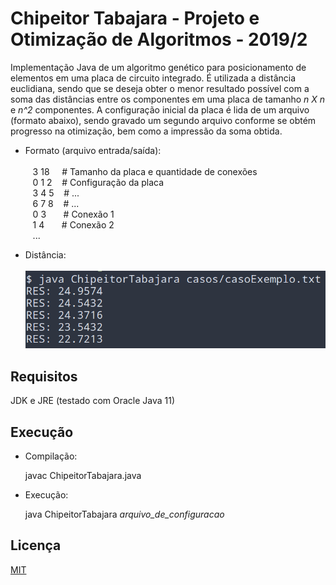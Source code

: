 # Chipeitor Tabajara - Projeto e Otimização de Algoritmos - 2019/2

Implementação Java de um algoritmo genético para posicionamento de elementos em uma placa de circuito integrado. É utilizada a distância euclidiana, sendo que se deseja obter o menor resultado possível com a soma das distâncias entre os componentes em uma placa de tamanho *n X n* e *n^2* componentes. A configuração inicial da placa é lida de um arquivo (formato abaixo), sendo gravado um segundo arquivo conforme se obtém progresso na otimização, bem como a impressão da soma obtida.

- Formato (arquivo entrada/saída):<br/><br/>
    &nbsp;&nbsp;  3 18    &nbsp;&nbsp;&nbsp;              # Tamanho da placa e quantidade de conexões\
    &nbsp;&nbsp;  0 1 2   &nbsp;&nbsp;                    # Configuração da placa\
    &nbsp;&nbsp;  3 4 5   &nbsp;&nbsp;                    # ...\
    &nbsp;&nbsp;  6 7 8   &nbsp;&nbsp;                    # ...\
    &nbsp;&nbsp;  0 3     &nbsp;&nbsp;&nbsp;&nbsp;&nbsp;  # Conexão 1\
    &nbsp;&nbsp;  1 4     &nbsp;&nbsp;&nbsp;&nbsp;&nbsp;  # Conexão 2\
    &nbsp;&nbsp;  ...
    
- Distância:<br/><br/>
  ![](images/chipeitoroutput.png)
    
## Requisitos

JDK e JRE (testado com Oracle Java 11)

## Execução

- Compilação:

    javac ChipeitorTabajara.java

- Execução:

    java ChipeitorTabajara *arquivo_de_configuracao*

## Licença

[MIT](https://choosealicense.com/licenses/mit/)
